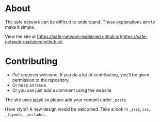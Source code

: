 # About

The safe network can be difficult to understand. These explanations aim to make it simple.

View the site at [https://safe-network-explained.github.io](https://safe-network-explained.github.io).

# Contributing

* Pull requests welcome. If you do a lot of contributing, you'll be given permission to the repository.
* Or raise an issue.
* Or you can just add a comment using the website.

The site uses [jekyll](https://jekyllrb.com/) so please add your content under `_posts`.

Have style? A new design would be welcomed. Take a look in `_sass`, `css`, `_layouts`, `_includes`.
